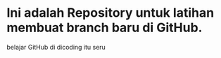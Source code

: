 
# Ini adalah Repository untuk latihan membuat branch baru di GitHub.
belajar GitHub di dicoding itu seru


